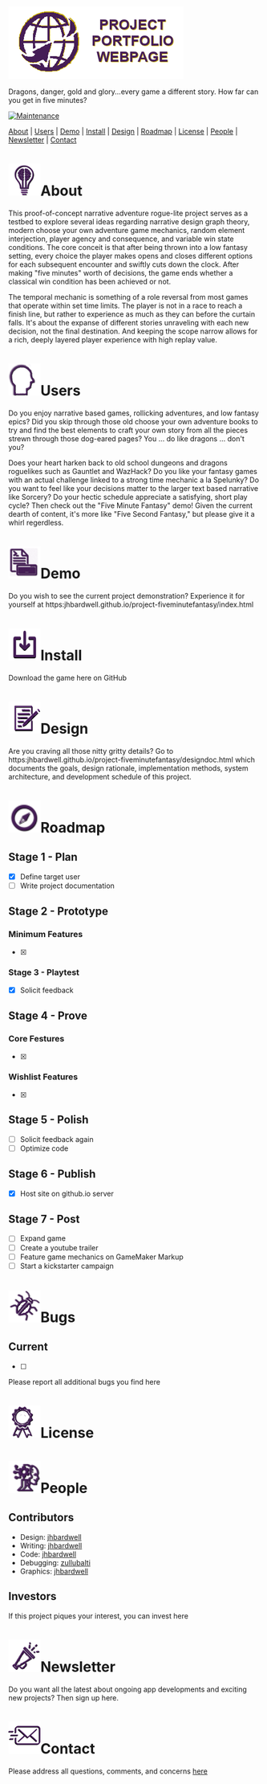 ![Five Minute Fantasy Project Read Me](/images/header.png)

Dragons, danger, gold and glory...every game a different story. 
How far can you get in five minutes?

[![Maintenance](https://img.shields.io/badge/Maintained-yes-green.svg)](https://github.com/jhbardwell/jhbardwell.github.io)

[About](#About) | [Users](#Users) | [Demo](#Demo) | [Install](#Install) | [Design](#Design) | [Roadmap](#Roadmap) | [License](#License) | [People](#People) | [Newsletter](#Newsletter) | [Contact](#Contact)

# ![About](/images/about.png)About 
This proof-of-concept narrative adventure rogue-lite project serves as a testbed to explore several ideas regarding narrative design graph theory, modern choose your own adventure game mechanics, random element interjection, player agency and consequence, and variable win state conditions. The core conceit is that after being thrown into a low fantasy setting, every choice the player makes opens and closes different options for each subsequent encounter and swiftly cuts down the clock. After making "five minutes" worth of decisions, the game ends whether a classical win condition has been achieved or not.
 
The temporal mechanic is something of a role reversal from most games that operate within set time limits. The player is not in a race to reach a finish line, but rather to experience as much as they can before the curtain falls. It's about the expanse of different stories unraveling with each new decision, not the final destination. And keeping the scope narrow allows for a rich, deeply layered player experience with high replay value.


# ![Users](/images/users.png)Users
Do you enjoy narrative based games, rollicking adventures, and low fantasy epics? Did you skip through those old choose your own adventure books to try and find the best elements to craft your own story from all the pieces strewn through those dog-eared pages? You ... do like dragons ... don't you?

Does your heart harken back to old school dungeons and dragons roguelikes such as Gauntlet and WazHack? Do you like your fantasy games with an actual challenge linked to a strong time mechanic a la Spelunky? Do you want to feel like your decisions matter to the larger text based narrative like Sorcery? Do your hectic schedule appreciate a satisfying, short play cycle? Then check out the "Five Minute Fantasy" demo! Given the current dearth of content, it's more like "Five Second Fantasy," but please give it a whirl regerdless.

# ![Demo](/images/demo.png)Demo
Do you wish to see the current project demonstration? Experience it for yourself at https:jhbardwell.github.io/project-fiveminutefantasy/index.html

# ![Install](/images/install.png)Install
Download the game here on GitHub

# ![Design](/images/design.png)Design
Are you craving all those nitty gritty details? Go to https:jhbardwell.github.io/project-fiveminutefantasy/designdoc.html which documents the goals, design rationale, implementation methods, system architecture, and development schedule of this project.

# ![Roadmap](/images/roadmap.png)Roadmap
## Stage 1 - Plan
- [X] Define target user
- [ ] Write project documentation

## Stage 2 - Prototype
### Minimum Features
- [X] 

### Stage 3 - Playtest
- [X] Solicit feedback

## Stage 4 - Prove
### Core Festures
- [X] 

### Wishlist Features
- [X] 
        
## Stage 5 - Polish
- [ ] Solicit feedback again
- [ ] Optimize code

## Stage 6 - Publish
- [X] Host site on github.io server

## Stage 7 - Post
- [ ] Expand game
- [ ] Create a youtube trailer
- [ ] Feature game mechanics on GameMaker Markup
- [ ] Start a kickstarter campaign

# ![Bugs](/images/bugs.png)Bugs

## Current
- [ ] 

Please report all additional bugs you find here

# ![License](/images/license.png)License


# ![People](/images/people.png)People
## Contributors
- Design: [jhbardwell](https://github.com/jhbardwell)
- Writing: [jhbardwell](https://github.com/jhbardwell)
- Code: [jhbardwell](https://github.com/jhbardwel)
- Debugging: [zullubalti](https://www.fiverr.com/zullubalti/debug-your-html-css-javascript-code)
- Graphics: [jhbardwell](https://github.com/jhbardwell)
## Investors
If this project piques your interest, you can invest here

# ![Newsletter](/images/newsletter.png)Newsletter
Do you want all the latest about ongoing app developments and exciting new projects? Then sign up here.

# ![Contact](/images/contact.png)Contact
Please address all questions, comments, and concerns [here](jhbardwell@gmail.com)